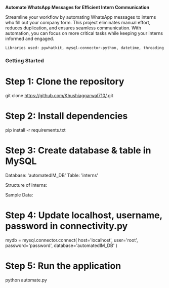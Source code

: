 **Automate WhatsApp Messages for Efficient Intern Communication**

Streamline your workflow by automating WhatsApp messages to interns who fill out your company form. This project eliminates manual effort, reduces duplication, and ensures seamless communication. With automation, you can focus on more critical tasks while keeping your interns informed and engaged.

``` Libraries used: pywhatkit, mysql-connector-python, datetime, threading  ```

### Getting Started

# Step 1: Clone the repository
git clone https://github.com/Khushiaggarwal710/<Repository>.git

# Step 2: Install dependencies
pip install -r requirements.txt

# Step 3: Create database & table in MySQL
Database: 'automatedIM_DB'
Table: 'interns' 

Structure of interns:


Sample Data:

# Step 4: Update localhost, username, password in connectivity.py
mydb = mysql.connector.connect(
        host='localhost',
        user='root',
        password='password',
        database='automatedIM_DB'
)

# Step 5: Run the application
python automate.py